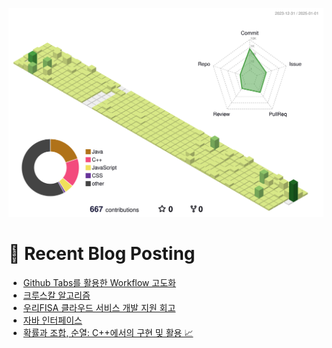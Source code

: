 
![](./profile-3d-contrib/profile-green-animate.svg)



# 🤖 Recent Blog Posting 
<!-- BLOG-POST-LIST:START -->
- [Github Tabs를 활용한 Workflow 고도화](https://velog.io/@sengjun0624/Github-Tabs%EB%A5%BC-%ED%99%9C%EC%9A%A9%ED%95%9C-Workflow-%EA%B3%A0%EB%8F%84%ED%99%94)
- [크루스칼 알고리즘](https://velog.io/@sengjun0624/%ED%81%AC%EB%A3%A8%EC%8A%A4%EC%B9%BC-%EC%95%8C%EA%B3%A0%EB%A6%AC%EC%A6%98)
- [우리FISA 클라우드 서비스 개발 지원 회고](https://velog.io/@sengjun0624/%EC%9A%B0%EB%A6%ACFISA-%ED%81%B4%EB%9D%BC%EC%9A%B0%EB%93%9C-%EC%84%9C%EB%B9%84%EC%8A%A4-%EA%B0%9C%EB%B0%9C-%EC%A7%80%EC%9B%90-%ED%9A%8C%EA%B3%A0)
- [자바 인터페이스](https://velog.io/@sengjun0624/%EC%9E%90%EB%B0%94-%EC%9D%B8%ED%84%B0%ED%8E%98%EC%9D%B4%EC%8A%A4)
- [확률과 조합, 순열: C++에서의 구현 및 활용 📈](https://velog.io/@sengjun0624/%ED%99%95%EB%A5%A0%EA%B3%BC-%EC%A1%B0%ED%95%A9-%EC%88%9C%EC%97%B4-C%EC%97%90%EC%84%9C%EC%9D%98-%EA%B5%AC%ED%98%84-%EB%B0%8F-%ED%99%9C%EC%9A%A9)
<!-- BLOG-POST-LIST:END -->
